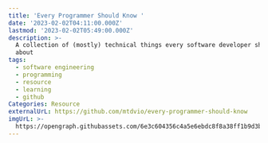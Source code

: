 ```yaml
---
title: 'Every Programmer Should Know '
date: '2023-02-02T04:11:00.000Z'
lastmod: '2023-02-02T05:49:00.000Z'
description: >-
  A collection of (mostly) technical things every software developer should know
  about
tags:
  - software engineering
  - programming
  - resource
  - learning
  - github
Categories: Resource
externalUrL: https://github.com/mtdvio/every-programmer-should-know
imgUrL: >-
  https://opengraph.githubassets.com/6e3c604356c4a5e6ebdc8f8a38ff1b9d3ba9942b2ad73fa405e9642229f491c5/mtdvio/every-programmer-should-know
---
```

